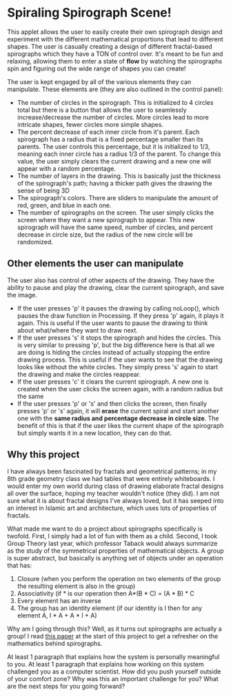 # Spiraling Spirograph Scene!
This applet allows the user to easily create their own spirograph design and experiment with the different mathematical proportions that lead to different shapes. The user is casually creating a design of different fractal-based spirographs which they have a TON of control over. It's meant to be fun and relaxing, allowing them to enter a state of **flow** by watching the spirographs spin and figuring out the wide range of shapes you can create!

The user is kept engaged by all of the various elements they can manipulate. These elements are (they are also outlined in the control panel):

- The number of circles in the spirograph. This is initialized to 4 circles total but there is a button that allows the user to seamlessly increase/decrease the number of circles. More circles lead to more intricate shapes, fewer circles more simple shapes.
- The percent decrease of each inner circle from it's parent. Each spirograph has a radius that is a fixed percentage smaller than its parents. The user controls this percentage, but it is initialized to 1/3, meaning each inner circle has a radius 1/3 of the parent. To change this value, the user simply clears the current drawing and a new one will appear with a random percentage.
- The number of layers in the drawing. This is basically just the thickness of the spirograph's path; having a thicker path gives the drawing the sense of being 3D
- The spirograph's colors. There are sliders to manipulate the amount of red, green, and blue in each one.
- The number of spirographs on the screen. The user simply clicks the screen where they want a new spirograph to appear. This new spirograph will have the same speed, number of circles, and percent decrease in circle size, but the radius of the new circle will be randomized.

## Other elements the user can manipulate
The user also has control of other aspects of the drawing. They have the ability to pause and play the drawing, clear the current spirograph, and save the image.
- If the user presses 'p' it pauses the drawing by calling noLoop(), which pauses the draw function in Processing. If they press 'p' again, it plays it again. This is useful if the user wants to pause the drawing to think about what/where they want to draw next.
- If the user presses 's' it stops the spirograph and hides the circles. This is very similar to pressing 'p', but the big difference here is that all we are doing is hiding the circles instead of actually stopping the entire drawing process. This is useful if the user wants to see that the drawing looks like without the white circles. They simply press 's' again to start the drawing and make the circles reappear.
- If the user presses 'c' it clears the current spirograph. A new one is created when the user clicks the screen again, with a random radius but the same 
- If the user presses 'p' or 's' and then clicks the screen, then finally presses 'p' or 's' again, it will **erase** the current spiral and start another one with the **same radius and percentage decrease in circle size**. The benefit of this is that if the user likes the current shape of the spirograph but simply wants it in a new location, they can do that.

## Why this project
I have always been fascinated by fractals and geometrical patterns; in my 8th grade geometry class we had tables that were entirely whiteboards. I would enter my own world during class of drawing elaborate fractal designs all over the surface, hoping my teacher wouldn't notice (they did). I am not sure what it is about fractal designs I've always loved, but it has seeped into an interest in Islamic art and architecture, which uses lots of properties of fractals.

What made me want to do a project about spirographs specifically is twofold. First, I simply had a lot of fun with them as a child. Second, I took Group Theory last year, which professor Taback would always summarize as the study of the symmetrical properties of mathematical objects. A group is super abstract, but basically is anything set of objects under an operation that has:
1. Closure (when you perform the operation on two elements of the group the resulting element is also in the group)
2. Associativity (if * is our operation then A*(B * C) = (A * B) * C
3. Every element has an inverse
4. The group has an identity element (if our identity is I then for any element A, I * A + A * I + A)

Why am I going through this? Well, as it turns out spirographs are actually a group! I read [this paper](https://scholarship.claremont.edu/cgi/viewcontent.cgi?referer=https://www.google.com/&httpsredir=1&article=1328&context=hmnj#:~:text=In%20a%20spirograph%20set%2C%20each,to%20the%20number%20of%20teeth.) at the start of this project to get a refresher on the mathematics behind spirographs.

At least 1 paragraph that explains how the system is personally meaningful to you.
At least 1 paragraph that explains how working on this system challenged you as a computer scientist. How did you push yourself outside of your comfort zone? Why was this an important challenge for you? What are the next steps for you going forward?
